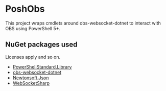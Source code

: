 ﻿# PoshObs

This project wraps cmdlets around obs-websocket-dotnet to interact with OBS using PowerShell 5+.

## NuGet packages used

Licenses apply and so on.

- [PowerShellStandard.Library](https://github.com/PowerShell/PowerShellStandard)
- [obs-websocket-dotnet](https://github.com/BarRaider/obs-websocket-dotnet)
- [Newtonsoft.Json](https://www.newtonsoft.com/json)
- [WebSocketSharp](https://sta.github.io/websocket-sharp)